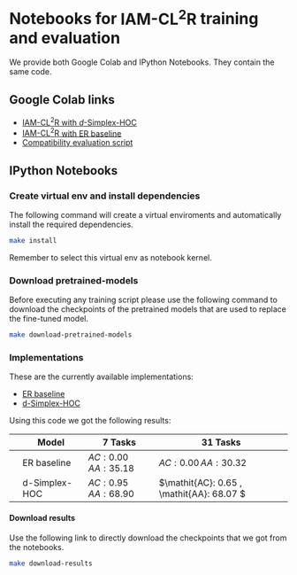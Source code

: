 # Notebooks for $\text{IAM-CL}^2\text{R}$ training and evaluation

We provide both Google Colab and IPython Notebooks. They contain the same code.

## Google Colab links
- [$\text{IAM-CL}^2\text{R}$ with $d$-Simplex-HOC](https://colab.research.google.com/drive/11GuNPe3DSvS0qZzCRCuC1nUs7ejOuTvQ?usp=sharing)
- [$\text{IAM-CL}^2\text{R}$ with ER baseline](https://colab.research.google.com/drive/1zzzLP_rSYDrVn8U_EXmhaIJ60MIKZRY0?usp=sharing)
- [Compatibility evaluation script](https://colab.research.google.com/drive/1bDHXF_i1kWRO20LqDbxxaNY5D-zsdZ_k?usp=sharing)

## IPython Notebooks

### Create virtual env and install dependencies
The following command will create a virtual enviroments and automatically install the required dependencies.

```bash
make install
```
Remember to select this virtual env as notebook kernel.

### Download pretrained-models
Before executing any training script please use the following command to download the checkpoints of the pretrained models that are used to replace the fine-tuned model.

```bash
make download-pretrained-models
```

### Implementations
These are the currently available implementations:
- [ER baseline](./iamcl2r_ce.ipynb) 
- [d-Simplex-HOC](./iamcl2r_hoc.ipynb) 

Using this code we got the following results:

|   | Model | 7 Tasks | 31 Tasks |
|---|-------|---------|----------|
|   | ER baseline | $\mathit{AC}: 0.00 \, \mathit{AA}: 35.18$ | $\mathit{AC}: 0.00 \, \mathit{AA}: 30.32$|
|   | d-Simplex-HOC | $\mathit{AC}: 0.95 \, \mathit{AA}: 68.90$ | $\mathit{AC}: 0.65 \, \mathit{AA}: 68.07 $ |

#### Download results
Use the following link to directly download the checkpoints that we got from the notebooks.

```bash
make download-results
```
